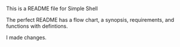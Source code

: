 This is a README file for Simple Shell

The perfect README has a flow chart, a synopsis, requirements, and functions with
defintions.

I made changes.